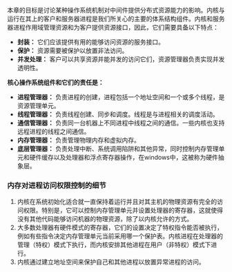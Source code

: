 本章的目标是讨论某种操作系统机制对中间件提供分布式资源能力的影响。内核与运行在其上的客户和服务器进程是我们所关心的主要的体系结构组件。内核和服务器进程作用域管理资源和为客户提供资源接口，因此，它们需要具备以下特点：

* **封装：** 它们应该提供有用的能够访问资源的服务接口。
* **保护：** 资源需要被保护以放置非法访问。
* **并发处理：** 客户可以共享资源并能并发的访问它们，资源管理器负责实现并发透明性。

**核心操作系统组件和它们的责任是：**

* **进程管理器：** 负责进程的创建，进程包括一个地址空间和一个或多个线程，是资源管理单元。
* **线程管理器：** 负责线程创建、同步和调度。线程是与进程相关的调度活动。
* **通信管理器：** 负责同一台机器上不同进程中线程之间的通信。一些内核也支持远程进程的线程之间通信。
* **内存管理器：** 负责管理物理内存和虚拟内存。
* **底层管理器：** 负责处理中断、系统调用陷阱和其他异常，同时控制内存管理单元和硬件缓存以及处理器和浮点寄存器操作，在windows中，这被称为硬件抽象层。

### 内存对进程访问权限控制的细节

1. 内核在系统初始化适合就一直保持着运行并且对其主机的物理资源有完全的访问权限。特别是，它可以控制内存管理单元并设置处理器的寄存器，这就使得没有其他代码能够访问机器的物理资源，除了以内核允许的方式。
2. 大多数处理器有硬件模式的寄存器，它们的设置决定了特权指令能否被执行，例如有些指令决定内存管理单元当前采用哪一个保护表。内核进程在处理器的管理（特权）模式下执行，而内核安排其他进程在用户（非特权）模式下进行。
3. 内核通过建立地址空间来保护自己和其他进程以放置异常进程的访问。